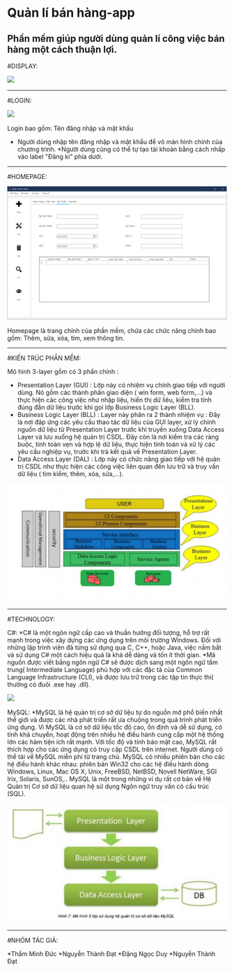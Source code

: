 # Quản lí bán hàng-app
Phần mềm giúp người dùng quản lí công việc bán hàng một cách thuận lợi. 
---
#DISPLAY:

![](Image/LOGO.jpg)

---

#LOGIN:

![](Image/LOGIN.png)

Login bao gồm: Tên đăng nhập và mật khẩu
* Người dùng nhập tên đăng nhập và mật khẩu để vô màn hình chính của chương trình.
*Người dùng cũng có thể tự tạo tài khoản bằng cách nhấp vào label "Đăng kí" phía dưới.

---

#HOMEPAGE:

![](Image/Homepage.png)

Homepage là trang chính của phần mềm, chứa các chức năng chính bao gồm: Thêm, sửa, xóa, tìm, xem thông tin.

---

#KIẾN TRÚC PHẦN MỀM:

Mô hình 3-layer gồm có 3 phần chính :
* Presentation Layer (GUI) : Lớp này có nhiệm vụ chính giao tiếp với người dùng. Nó gồm
các thành phần giao diện ( win form, web form,…) và thực hiện các công việc như nhập liệu,
hiển thị dữ liêu, kiểm tra tính đúng đắn dữ liệu trước khi gọi lớp Business Logic Layer (BLL).
* Business Logic Layer (BLL) : Layer này phân ra 2 thành nhiệm vụ : Đây là nơi đáp ứng
các yêu cầu thao tác dữ liệu của GUI layer, xử lý chính nguồn dữ liệu từ Presentation Layer
trước khi truyền xuống Data Access Layer và lưu xuống hệ quản trị CSDL.
Đây còn là nơi kiểm tra các ràng buộc, tính toàn vẹn và hợp lệ dữ liệu, thực hiện tính toán và
xử lý các yêu cầu nghiệp vụ, trước khi trả kết quả về Presentation Layer.
* Data Access Layer (DAL) : Lớp này có chức năng giao tiếp với hệ quản trị CSDL như
thực hiện các công việc liên quan đến lưu trữ và truy vấn dữ liệu ( tìm kiếm, thêm, xóa, sửa,…).

![](Image/3Layer.png)

---

#TECHNOLOGY:

C#:
*C# là một ngôn ngữ cấp cao và thuần hướng đối tượng, hỗ trợ rất mạnh trong việc xây dựng
các ứng dụng trên môi trường Windows. Đối với những lập trình viên đã từng sử dụng qua C,
C++, hoặc Java, việc nắm bắt và sử dụng C# một cách hiệu quả là khá dễ dàng và tốn ít thời
gian.
*Mã nguồn được viết bằng ngôn ngữ C# sẽ được dịch sang một ngôn ngữ tầm trung(
Intermediate Language) phù hợp với các đặc tả của Common Language Infrastructure (CLI), và
được lưu trữ trong các tập tin thực thi( thường có đuôi .exe hay .dll).

![](Image/C#.png)


MySQL:
*MySQL là hệ quản trị cơ sở dữ liệu tự do nguồn mở phổ biến nhất thế giới và được các nhà
phát triển rất ưa chuộng trong quá trình phát triển ứng dụng. Vì MySQL là cơ sở dữ liệu tốc độ
cao, ổn định và dễ sử dụng, có tính khả chuyển, hoạt động trên nhiều hệ điều hành cung cấp
một hệ thống lớn các hàm tiện ích rất mạnh. Với tốc độ và tính bảo mật cao, MySQL rất thích
hợp cho các ứng dụng có truy cập CSDL trên internet. Người dùng có thể tải về MySQL miễn
phí từ trang chủ. MySQL có nhiều phiên bản cho các hệ điều hành khác nhau: phiên bản Win32
cho các hệ điều hành dòng Windows, Linux, Mac OS X, Unix, FreeBSD, NetBSD, Novell
NetWare, SGI Irix, Solaris, SunOS,.. MySQL là một trong những ví dụ rất cơ bản về Hệ Quản trị
Cơ sở dữ liệu quan hệ sử dụng Ngôn ngữ truy vấn có cấu trúc (SQL).

![](Image/MySQL.png)


---

#NHÓM TÁC GIẢ:

*Thẩm Minh Đức
*Nguyễn Thành Đạt
*Đặng Ngọc Duy
*Nguyễn Thành Đạt










